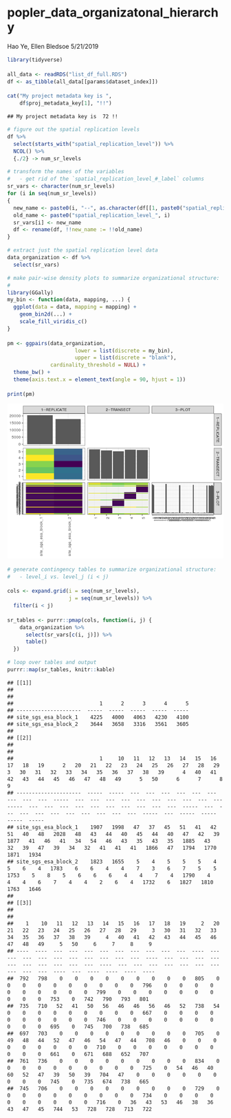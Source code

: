 popler\_data\_organizatonal\_hierarchy
================
Hao Ye, Ellen Bledsoe
5/21/2019

``` r
library(tidyverse)

all_data <- readRDS("list_df_full.RDS")
df <- as_tibble(all_data[[params$dataset_index]])

cat("My project metadata key is ", 
    df$proj_metadata_key[1], "!!")
```

    ## My project metadata key is  72 !!

``` r
# figure out the spatial replication levels
df %>% 
  select(starts_with("spatial_replication_level")) %>%
  NCOL() %>%
  {./2} -> num_sr_levels
```

``` r
# transform the names of the variables
#   - get rid of the `spatial_replication_level_#_label` columns
sr_vars <- character(num_sr_levels)
for (i in seq(num_sr_levels))
{
  new_name <- paste0(i, "--", as.character(df[[1, paste0("spatial_replication_level_", i, "_label")]]))
  old_name <- paste0("spatial_replication_level_", i)
  sr_vars[i] <- new_name
  df <- rename(df, !!new_name := !!old_name)
}
```

``` r
# extract just the spatial replication level data
data_organization <- df %>%
  select(sr_vars)
```

``` r
# make pair-wise density plots to summarize organizational structure:
# 
library(GGally)
my_bin <- function(data, mapping, ...) {
  ggplot(data = data, mapping = mapping) +
    geom_bin2d(...) +
    scale_fill_viridis_c()
}

pm <- ggpairs(data_organization, 
                      lower = list(discrete = my_bin), 
                      upper = list(discrete = "blank"), 
              cardinality_threshold = NULL) + 
  theme_bw() + 
  theme(axis.text.x = element_text(angle = 90, hjust = 1))

print(pm)
```

![](data_report-22_files/figure-markdown_github/unnamed-chunk-5-1.png)

``` r
# generate contingency tables to summarize organizational structure:
#   - level_i vs. level_j (i < j)

cols <- expand.grid(i = seq(num_sr_levels), 
                    j = seq(num_sr_levels)) %>%
  filter(i < j)

sr_tables <- purrr::pmap(cols, function(i, j) {
    data_organization %>%
      select(sr_vars[c(i, j)]) %>%
      table()
  })
```

``` r
# loop over tables and output
purrr::map(sr_tables, knitr::kable)
```

    ## [[1]]
    ## 
    ## 
    ##                            1      2      3      4      5
    ## ---------------------  -----  -----  -----  -----  -----
    ## site_sgs_esa_block_1    4225   4000   4063   4230   4100
    ## site_sgs_esa_block_2    3644   3658   3316   3561   3605
    ## 
    ## [[2]]
    ## 
    ## 
    ##                            1     10   11   12   13   14   15   16   17   18   19      2   20   21   22   23   24   25   26   27   28   29      3   30   31   32   33   34   35   36   37   38   39      4   40   41   42   43   44   45   46   47   48   49      5   50      6      7      8      9
    ## ---------------------  -----  -----  ---  ---  ---  ---  ---  ---  ---  ---  ---  -----  ---  ---  ---  ---  ---  ---  ---  ---  ---  ---  -----  ---  ---  ---  ---  ---  ---  ---  ---  ---  ---  -----  ---  ---  ---  ---  ---  ---  ---  ---  ---  ---  -----  ---  -----  -----  -----  -----
    ## site_sgs_esa_block_1    1907   1998   47   37   45   51   41   42   51   40   48   2028   48   43   44   40   45   44   40   47   42   39   1877   41   46   41   34   54   46   43   35   43   35   1885   43   32   39   47   39   34   32   41   41   41   1866   47   1794   1770   1871   1934
    ## site_sgs_esa_block_2    1823   1655    5    4    5    5    5    4    5    6    4   1783    6    6    4    4    7    3    6    7    5    5   1753    5    8    5    6    6    6    4    4    7    4   1790    4    4    4    6    7    4    4    2    6    4   1732    6   1827   1810   1763   1646
    ## 
    ## [[3]]
    ## 
    ## 
    ##    1    10   11   12   13   14   15   16   17   18   19     2   20   21   22   23   24   25   26   27   28   29     3   30   31   32   33   34   35   36   37   38   39     4   40   41   42   43   44   45   46   47   48   49     5   50     6     7     8     9
    ## ----  ----  ---  ---  ---  ---  ---  ---  ---  ---  ---  ----  ---  ---  ---  ---  ---  ---  ---  ---  ---  ---  ----  ---  ---  ---  ---  ---  ---  ---  ---  ---  ---  ----  ---  ---  ---  ---  ---  ---  ---  ---  ---  ---  ----  ---  ----  ----  ----  ----
    ##  792   798    0    0    0    0    0    0    0    0    0   805    0    0    0    0    0    0    0    0    0    0   796    0    0    0    0    0    0    0    0    0    0   799    0    0    0    0    0    0    0    0    0    0   753    0   742   790   793   801
    ##  735   710   52   41   50   56   46   46   56   46   52   738   54    0    0    0    0    0    0    0    0    0   667    0    0    0    0    0    0    0    0    0    0   746    0    0    0    0    0    0    0    0    0    0   695    0   745   700   738   685
    ##  697   703    0    0    0    0    0    0    0    0    0   705    0   49   48   44   52   47   46   54   47   44   708   46    0    0    0    0    0    0    0    0    0   710    0    0    0    0    0    0    0    0    0    0   661    0   671   688   652   707
    ##  761   736    0    0    0    0    0    0    0    0    0   834    0    0    0    0    0    0    0    0    0    0   725    0   54   46   40   60   52   47   39   50   39   704   47    0    0    0    0    0    0    0    0    0   745    0   735   674   738   665
    ##  745   706    0    0    0    0    0    0    0    0    0   729    0    0    0    0    0    0    0    0    0    0   734    0    0    0    0    0    0    0    0    0    0   716    0   36   43   53   46   38   36   43   47   45   744   53   728   728   713   722
